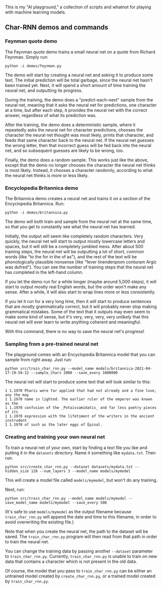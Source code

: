 This is my "AI playground," a collection of scripts and whatnot for playing with
machine learning models.

## Char-RNN demos and commands

### Feynman quote demo

The Feynman quote demo trains a small neural net on a quote from Richard
Feynman. Simply run:

    python -i demos/feynman.py

The demo will start by creating a neural net and asking it to produce some text.
The initial prediction will be total garbage, since the neural net hasn't been
trained yet. Next, it will spend a short amount of time training the neural net,
and outputting its progress.

During the training, the demo does a "predict-each-next" sample from the neural
net, meaning that it asks the neural net for predictions, one character at a
time, but after each step, it provides the neural net with the correct answer,
regardless of what its prediction was.

After the training, the demo does a deterministic sample, where it repeatedly
asks the neural net for character predictions, chooses the character the neural
net thought was most likely, prints that character, and feeds that same
character back to the neural net. If the neural net guesses the wrong letter,
then that incorrect guess will be fed back into the neural net, and so
subsequent guesses are likely to be wrong, too.

Finally, the demo does a random sample. This works just like the above, except
that the demo no longer chooses the character the neural net thinks is most
likely. Instead, it chooses a character randomly, according to what the neural
net thinks is more or less likely.

### Encyclopedia Britannica demo

The Britannica demo creates a neural net and trains it on a section of the
Encyclopedia Britannica. Run:

    python -i demos/britannica.py

The demo will both train and sample from the neural net at the same time, so
that you get to constantly see what the neural net has learned.

Initially, the output will seem like completely random characters. Very quickly,
the neural net will start to output mostly lowercase letters and spaces, but it
will still be a completely jumbled mess. After about 500 training steps, the
neural net will be outputting a lot of short, common words (like "to the for in
the of as"), and the rest of the text will be phonologically plausible nonsense
(like "fever linendenpiom conturam Argic was dufred"). You can see the number of
training steps that the neural net has completed in the left-hand column.

If you let the demo run for a while longer (maybe around 5,000 steps), it will
start to output mostly real English words, but the order won't make any sense.
After a while, it will also start to wrap lines more or less consistently.

If you let it run for a very long time, then it will start to produce sentences
that are mostly grammatically correct, but it will probably never stop making
grammatical mistakes. Some of the text that it outputs may even seem to make
some kind of sense, but it's very, very, very, very unlikely that this neural
net will ever learn to write anything coherent and meaningful.

With this command, there is no way to save the neural net's progress!

### Sampling from a pre-trained neural net

The playground comes with an Encyclopedia Britannica model that you can sample
from right away. Just run:

    python src/train_char_rnn.py --model_name models/britannica-2021-04-17-19-59-12 --sample_chars 2000 --save_every 1000000

The neural net will start to produce some text that will look similar to this:

    1 1.1970 Pharis were far applied that had not already and a fine love, any the may
    1 1.1970 name in lighted. The earlier ruler of the emperor was known as the
    1 1.1970 confusion of the _Potaissamidatis_ and far less poetry pieces of its
    1 1.1970 expression with the lifetiment of the writers in the ancient instrudent
    1 1.1970 of such as the later eggs of Épinal.

### Creating and training your own neural net

To train a neural net of your own, start by finding a text file you like and
putting it in the `datasets` directory. Name it something like `mydata.txt`.
Then run:

    python src/create_char_rnn.py --dataset datasets/mydata.txt --hidden_size 128 --num_layers 3 --model_name models/mymodel

This will create a model file called `models/mymodel`, but won't do any
training.

Next, run:

    python src/train_char_rnn.py --model_name models/mymodel --save_model_name models/mymodel --save_every 500

(It's safe to use `models/mymodel` as the output filename because
`train_char_rnn.py` will append the date and time to this filename, in order to
avoid overwriting the existing file.)

Note that when you create the neural net, the path to the dataset will be saved.
The `train_char_rnn.py` program will then read from that path in order to train
the neural net.

You can change the training data by passing another `--dataset` parameter to
`train_char_rnn.py`. Currently, `train_char_rnn.py` is unable to train on new
data that contains a character which is not present in the old data.

Of course, the model that you pass to `train_char_rnn.py` can be either an
untrained model created by `create_char_rnn.py`, or a trained model created by
`train_char_rnn.py`.
